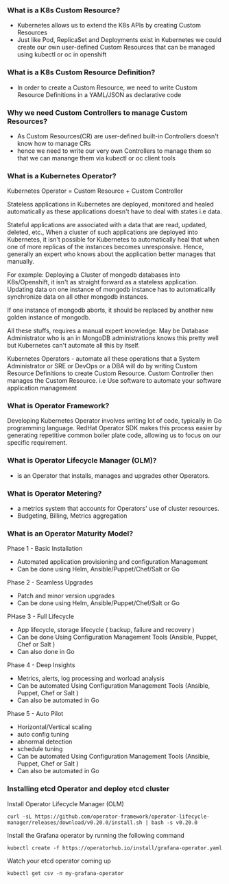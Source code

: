 ### What is a K8s Custom Resource?
 - Kubernetes allows us to extend the K8s APIs by creating Custom Resources
 - Just like Pod, ReplicaSet and Deployments exist in Kubernetes we could create our own user-defined Custom Resources
   that can be managed using kubectl or oc in openshift

### What is a K8s Custom Resource Definition?
 - In order to create a Custom Resource, we need to write Custom Resource Definitions in a YAML/JSON as declarative code

### Why we need Custom Controllers to manage Custom Resources?
 - As Custom Resources(CR) are user-defined built-in Controllers doesn't know how to manage CRs 
 - hence we need to write our very own Controllers to manage them so that we can manange them via 
   kubectl or oc client tools

### What is a Kubernetes Operator?
Kubernetes Operator = Custom Resource + Custom Controller

Stateless applications in Kubernetes are deployed, monitored and healed automatically as these applications doesn't have to deal with states i.e data.

Stateful applications are associated with a data that are read, updated, deleted, etc.,
When a cluster of such applications are deployed into Kubernetes, it isn't possible for Kubernetes to automatically
heal that when one of more replicas of the instances becomes unresponsive.  Hence, generally an expert who knows about the application better manages that manually.

For example: 
   Deploying a Cluster of mongodb databases into K8s/Openshift, it isn't as straight forward as a stateless application.  
   Updating data on one instance of mongodb instance has to automaticallly synchronize data on all other mongodb
   instances.

   If one instance of mongodb aborts, it should be replaced by another new golden instance of mongodb.

All these stuffs, requires a manual expert knowledge. May be Database Administrator who is an in MongoDB administrations knows this pretty well but Kubernetes can't automate all this by itself.  

Kubernetes Operators - automate all these operations that a System Administrator or SRE or DevOps or a DBA will do by writing Custom Resource Definitions to create Custom Resource.  Custom Controller then manages the Custom Resource.
i.e Use software to automate your software application management

### What is Operator Framework?
Developing Kubernetes Operator involves writing lot of code, typically in Go programming language.  RedHat Operator SDK makes this process easier by generating repetitive common boiler plate code, allowing us to focus on our specific requirement. 

### What is Operator Lifecycle Manager (OLM)?
 - is an Operator that installs, manages and upgrades other Operators.

### What is Operator Metering?
 - a metrics system that accounts for Operators' use of cluster resources.
 - Budgeting, Billing, Metrics aggregation

### What is an Operator Maturity Model?

Phase 1 - Basic Installation
 - Automated application provisioning and configuration Management
 - Can be done using Helm, Ansible/Puppet/Chef/Salt or Go

Phase 2 - Seamless Upgrades
 - Patch and minor version upgrades
 - Can be done using Helm, Ansible/Puppet/Chef/Salt or Go

PHase 3 - Full Lifecycle
 - App lifecycle, storage lifecycle ( backup, failure and recovery )
 - Can be done Using Configuration Management Tools (Ansible, Puppet, Chef or Salt )
 - Can also done in Go

Phase 4 - Deep Insights
 - Metrics, alerts, log processing and worload analysis
 - Can be automated Using Configuration Management Tools (Ansible, Puppet, Chef or Salt )
 - Can also be automated in Go

Phase 5 - Auto Pilot
 - Horizontal/Vertical scaling
 - auto config tuning
 - abnormal detection
 - schedule tuning
 - Can be automated Using Configuration Management Tools (Ansible, Puppet, Chef or Salt )
 - Can also be automated in Go

### Installing etcd Operator and deploy etcd cluster
Install Operator Lifecycle Manager (OLM)
```
curl -sL https://github.com/operator-framework/operator-lifecycle-manager/releases/download/v0.20.0/install.sh | bash -s v0.20.0
```

Install the Grafana operator by running the following command
```
kubectl create -f https://operatorhub.io/install/grafana-operator.yaml
```

Watch your etcd operator coming up
```
kubectl get csv -n my-grafana-operator
```
